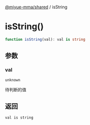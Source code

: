 [@miyue-mma/shared](../index.md) / isString

# isString()

```ts
function isString(val): val is string
```

## 参数

### val

`unknown`

待判断的值

## 返回

`val is string`
